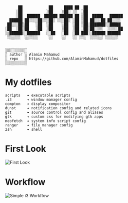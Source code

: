 ```
      ██            ██     ████ ██  ██                
     ░██           ░██    ░██░ ░░  ░██                
     ░██  ██████  ██████ ██████ ██ ░██  █████   ██████
  ██████ ██░░░░██░░░██░ ░░░██░ ░██ ░██ ██░░░██ ██░░░░
 ██░░░██░██   ░██  ░██    ░██  ░██ ░██░███████░░█████
░██  ░██░██   ░██  ░██    ░██  ░██ ░██░██░░░░  ░░░░░██
░░██████░░██████   ░░██   ░██  ░██ ███░░██████ ██████
 ░░░░░░  ░░░░░░     ░░    ░░   ░░ ░░░  ░░░░░░ ░░░░░░  


░░░░░░░░░░
░ author ░ Alamin Mahamud
░ repo   ░ https://github.com/AlaminMahamud/dotfiles
░░░░░░░░░░
```

# My dotfiles

```
scripts   ➔ executable scripts
.i3       ➔ window manager config
compton   ➔ display compositor
dunst     ➔ notification config and related icons
git       ➔ source control config and aliases
gtk       ➔ custom css for modifying gtk apps
neofetch  ➔ system info script config
ranger    ➔ file manager config
zsh       ➔ shell
```

# First Look 
![First Look](https://i.imgur.com/6mRkS2d.png "First Look")

# Workflow
![Simple i3 Workflow](http://i.imgur.com/6Wwzlll.png "A Workflow Demo")
